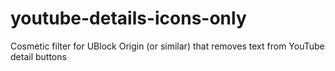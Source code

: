 # youtube-details-icons-only
Cosmetic filter for UBlock Origin (or similar) that removes text from YouTube detail buttons 
